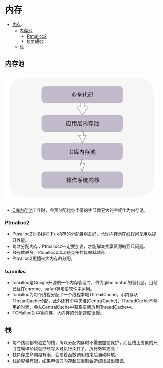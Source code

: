 # 内存

- [内存](#内存)
  - [内存池](#内存池)
    - [Ptmalloc2](#ptmalloc2)
    - [tcmalloc](#tcmalloc)
  - [栈](#栈)


## 内存池

  ![内存池](https://github.com/gongluck/images/blob/main/memory/内存池.png)

- [C库内存池](../stl/allocator.md#内存分配和释放)工作时，会预分配比你申请的字节数更大的空间作为内存池。

### Ptmalloc2

- Ptmalloc2对多线程下小内存的分配特别友好，允许内存池在线程间复用以提升性能。
- 每次分配内存，Ptmalloc2一定要加锁，才能解决共享资源的互斥问题。
- 线程数越多，Ptmalloc2出现锁竞争的概率就越高。
- Ptmalloc2更擅长大内存的分配。

### tcmalloc

- tcmalloc是Google开源的一个内存管理库，作为glibc malloc的替代品。目前已经在chrome、safari等知名软件中运用。
- tcmalloc为每个线程分配了一个线程本地ThreadCache，小内存从ThreadCache分配，此外还有个中央堆(CentralCache)，ThreadCache不够用的时候，会从CentralCache中获取空间放到ThreadCache中。
- TCMalloc对中等内存、大内存的分配速度很慢。

## 栈

- 每个线程都有独立的栈，所以分配内存时不需要加锁保护，而且栈上对象的尺寸在编译阶段就已经写入可执行文件了，执行效率更高！
- 栈内存生命周期有限，会随着函数调用结束后自动释放。
- 栈的容量有限，如果申请的内存超过限制会造成栈溢出错误。